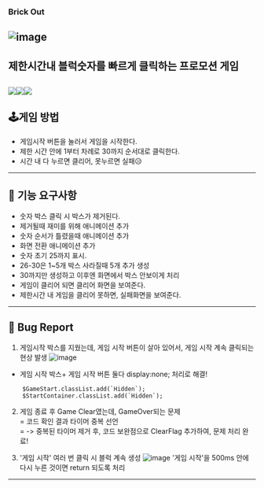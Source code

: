 
### Brick Out

![image](https://github.com/ckk914/BrickOut/assets/50573460/218f477a-06a8-4aca-8517-5fa04916b5f2)
---
 ## 제한시간내 블럭숫자를 빠르게 클릭하는 프로모션 게임<br>
 <img src="https://img.shields.io/badge/language-html-red.svg?style=flat-square"/><img src="https://img.shields.io/badge/language-css-blue.svg?style=flat-square"/><img src="https://img.shields.io/badge/language-js-yellow.svg?style=flat-square"/>
---

## 🕹게임 방법  <br>
- 게임시작 버튼을 눌러서 게임을 시작한다.  
- 제한 시간 안에 1부터 차례로 30까지 순서대로 클릭한다.
- 시간 내 다 누르면 클리어, 못누르면 실패😥
---
## 🎯 기능 요구사항  
- 숫자 박스 클릭 시 박스가 제거된다.  
- 제거될때 재미를 위해 애니메이션 추가<br>
- 숫자 순서가 틀렸을때 애니메이션 추가<br>
- 화면 전환 애니메이션 추가<br>
- 숫자 초기 25까지 표시.<br>
- 26-30은 1~5개 박스 사라질때 5개 추가 생성<br>
- 30까지만 생성하고 이후엔 화면에서 박스 안보이게 처리<br>
- 게임이 클리어 되면 클리어 화면을 보여준다.<br>
- 제한시간 내 게임을 클리어 못하면, 실패화면을 보여준다.<br>
---
## 🐞 Bug Report
1. 게임시작 박스를 지웠는데, 게임 시작 버튼이 살아 있어서, 게임 시작 계속 클릭되는 현상 발생
![image](https://github.com/ckk914/BrickOut/assets/50573460/1e6634fa-0e6c-4195-88f7-74bd31f48c72)
- 게임 시작 박스+ 게임 시작 버튼 둘다 display:none; 처리로 해결!
```
    $GameStart.classList.add(`Hidden`);
    $StartContainer.classList.add(`Hidden`);
```
2. 게임 종료 후 Game Clear였는데, GameOver되는 문제  
  = 코드 확인 결과 타이머 중복 선언  
  = -> 중복된 타이머 제거 후, 코드 보완점으로 ClearFlag 추가하여, 문제 처리 완료!

3. '게임 시작' 여러 번 클릭 시 블럭 계속 생성
![image](https://github.com/ckk914/BrickOut/assets/50573460/213a2c6f-ecbb-4f18-a859-46cb2329b6d7)
'게임 시작'을 500ms 안에 다시 누른 것이면 return 되도록 처리

   
---
